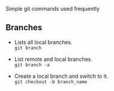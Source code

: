 Simple git commands used frequently

## Branches

- Lists all local branches.<br>
```git branch```

- List remote and local branches.<br>
```git branch -a```

- Create a local branch and switch to it.<br>
```git checkout -b branch_name```
